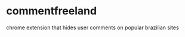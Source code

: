 commentfreeland
===============

chrome extension that hides user comments on popular brazilian sites
